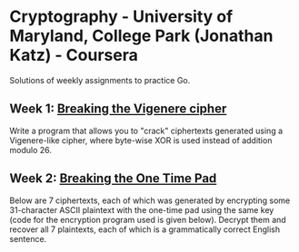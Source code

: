# Cryptography - University of Maryland, College Park (Jonathan Katz) - Coursera

Solutions of weekly assignments to practice Go.

## Week 1: [Breaking the Vigenere cipher][w1]

Write a program that allows you to "crack" ciphertexts generated using a Vigenere-like cipher, where byte-wise XOR is used instead of addition modulo 26.

## Week 2: [Breaking the One Time Pad][w2]

Below are 7 ciphertexts, each of which was generated by encrypting some 31-character ASCII plaintext with the one-time pad using the same key (code for the encryption program used is given below). Decrypt them and recover all 7 plaintexts, each of which is a grammatically correct English sentence.


[w1]: week_01-vigenere/
[w2]: week_02-many_time_pad/